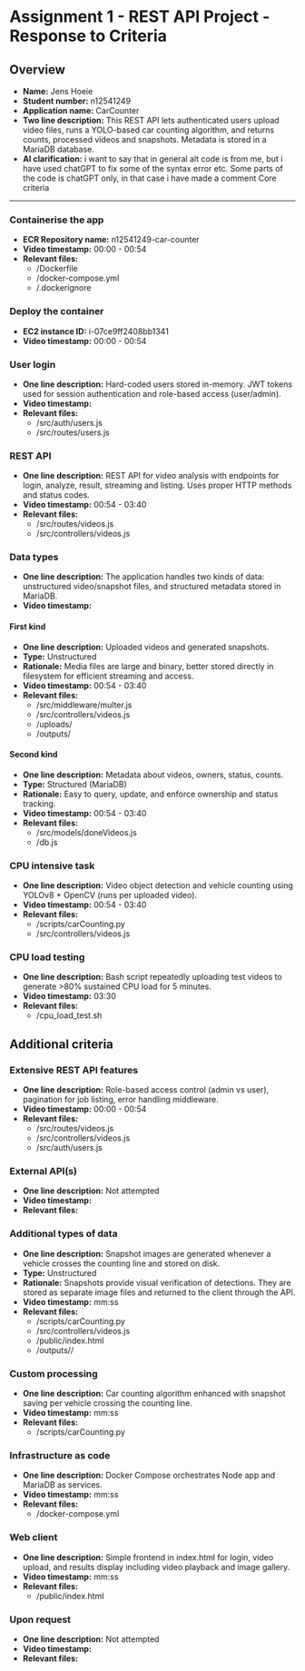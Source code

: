 Assignment 1 - REST API Project - Response to Criteria
================================================

Overview
------------------------------------------------

- **Name:** Jens Hoeie
- **Student number:** n12541249
- **Application name:** CarCounter
- **Two line description:** This REST API lets authenticated users upload video files, runs a YOLO-based car counting algorithm, and returns counts, processed videos and snapshots. Metadata is stored in a MariaDB database.
- **AI clarification:** i want to say that in general alt code is from me, but i have used chatGPT to fix some of the syntax error etc. Some parts of the code is chatGPT only, in that case i have made a comment
Core criteria
------------------------------------------------

### Containerise the app

- **ECR Repository name:** n12541249-car-counter
- **Video timestamp:** 00:00 - 00:54
- **Relevant files:**
    - /Dockerfile
    - /docker-compose.yml
    - /.dockerignore

### Deploy the container

- **EC2 instance ID:** i-07ce9ff2408bb1341
- **Video timestamp:** 00:00 - 00:54

### User login

- **One line description:** Hard-coded users stored in-memory. JWT tokens used for session authentication and role-based access (user/admin).
- **Video timestamp:** 
- **Relevant files:**
    - /src/auth/users.js
    - /src/routes/users.js

### REST API

- **One line description:** REST API for video analysis with endpoints for login, analyze, result, streaming and listing. Uses proper HTTP methods and status codes.
- **Video timestamp:** 00:54 - 03:40
- **Relevant files:**
    - /src/routes/videos.js
    - /src/controllers/videos.js

### Data types

- **One line description:** The application handles two kinds of data: unstructured video/snapshot files, and structured metadata stored in MariaDB.
- **Video timestamp:** 

#### First kind

- **One line description:** Uploaded videos and generated snapshots.
- **Type:** Unstructured
- **Rationale:** Media files are large and binary, better stored directly in filesystem for efficient streaming and access.
- **Video timestamp:** 00:54 - 03:40
- **Relevant files:**
    - /src/middleware/multer.js
    - /src/controllers/videos.js
    - /uploads/
    - /outputs/

#### Second kind

- **One line description:** Metadata about videos, owners, status, counts.
- **Type:** Structured (MariaDB)
- **Rationale:** Easy to query, update, and enforce ownership and status tracking.
- **Video timestamp:** 00:54 - 03:40
- **Relevant files:**
    - /src/models/doneVideos.js
    - /db.js

### CPU intensive task

- **One line description:** Video object detection and vehicle counting using YOLOv8 + OpenCV (runs per uploaded video).
- **Video timestamp:** 00:54 - 03:40
- **Relevant files:**
    - /scripts/carCounting.py
    - /src/controllers/videos.js

### CPU load testing

- **One line description:** Bash script repeatedly uploading test videos to generate >80% sustained CPU load for 5 minutes.
- **Video timestamp:** 03:30 
- **Relevant files:**
    - /cpu_load_test.sh

Additional criteria
------------------------------------------------

### Extensive REST API features

- **One line description:** Role-based access control (admin vs user), pagination for job listing, error handling middleware.
- **Video timestamp:** 00:00 - 00:54
- **Relevant files:**
    - /src/routes/videos.js
    - /src/controllers/videos.js
    - /src/auth/users.js

### External API(s)

- **One line description:** Not attempted
- **Video timestamp:**
- **Relevant files:**

### Additional types of data

- **One line description:** Snapshot images are generated whenever a vehicle crosses the counting line and stored on disk.
- **Type:** Unstructured
- **Rationale:** Snapshots provide visual verification of detections. They are stored as separate image files and returned to the client through the API.
- **Video timestamp:** mm:ss
- **Relevant files:**
    - /scripts/carCounting.py
    - /src/controllers/videos.js
    - /public/index.html
    - /outputs/<jobId>/

### Custom processing

- **One line description:** Car counting algorithm enhanced with snapshot saving per vehicle crossing the counting line.
- **Video timestamp:** mm:ss
- **Relevant files:**
    - /scripts/carCounting.py

### Infrastructure as code

- **One line description:** Docker Compose orchestrates Node app and MariaDB as services.
- **Video timestamp:** mm:ss
- **Relevant files:**
    - /docker-compose.yml

### Web client

- **One line description:** Simple frontend in index.html for login, video upload, and results display including video playback and image gallery.
- **Video timestamp:** mm:ss
- **Relevant files:**
    - /public/index.html

### Upon request

- **One line description:** Not attempted
- **Video timestamp:**
- **Relevant files:**
